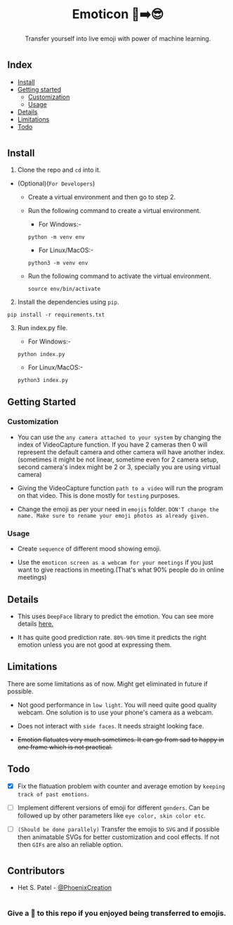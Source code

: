 <h1 align="center">Emoticon 🙎➡️😎</h1>
<p align="center">Transfer yourself into live emoji with power of machine learning.</p>

#

## Index

- [Install](#Install)
- [Getting started](#Getting-Started)
  - [Customization](#Customization)
  - [Usage](#Usage)
- [Details](#Details)
- [Limitations](#Limitations)
- [Todo](#Todo)

#

## Install

1. Clone the repo and `cd` into it.

- (Optional)(`For Developers`)

  - Create a virtual environment and then go to step 2.
  - Run the following command to create a virtual environment.

    - For Windows:-

    ```
    python -m venv env
    ```

    - For Linux/MacOS:-

    ```
    python3 -m venv env
    ```

  - Run the following command to activate the virtual environment.

    ```
    source env/bin/activate
    ```

2. Install the dependencies using `pip`.

```
pip install -r requirements.txt
```

3. Run index.py file.

   - For Windows:-

   ```
   python index.py
   ```

   - For Linux/MacOS:-

   ```
   python3 index.py
   ```

## Getting Started

### Customization

- You can use the `any camera attached to your system` by changing the index of VideoCapture function. If you have 2 cameras then 0 will represent the default camera and other camera will have another index.(sometimes it might be not linear, sometime even for 2 camera setup, second camera's index might be 2 or 3, specially you are using virtual camera)

- Giving the VideoCapture function `path to a video` will run the program on that video. This is done mostly for `testing` purposes.

- Change the emoji as per your need in `emojis` folder. `DON'T change the name. Make sure to rename your emoji photos as already given.`

### Usage

- Create `sequence` of different mood showing emoji.

- Use the `emoticon screen as a webcam for your meetings` if you just want to give reactions in meeting.(That's what 90% people do in online meetings)

## Details

- This uses `DeepFace` library to predict the emotion. You can see more details [here.](https://github.com/serengil/deepface)

- It has quite good prediction rate. `80%-90%` time it predicts the right emotion unless you are not good at expressing them.

## Limitations

There are some limitations as of now. Might get eliminated in future if possible.

- Not good performance in `low light`. You will need quite good quality webcam. One solution is to use your phone's camera as a webcam.

- Does not interact with `side faces`. It needs straight looking face.

- ~~Emotion flatuates very much sometimes. It can go from sad to happy in one frame which is not practical.~~

## Todo

- [x] Fix the flatuation problem with counter and average emotion by `keeping track of past emotions`.

- [ ] Implement different versions of emoji for different `genders`. Can be followed up by other parameters like `eye color, skin color etc`.

- [ ] `(Should be done parallely)` Transfer the emojis to `SVG` and if possible then animatable SVGs for better customization and cool effects. If not then `GIFs` are also an reliable option.

#

## Contributors

- Het S. Patel - [@PhoenixCreation](https://github.com/PhoenixCreation)

#

### Give a 🌟 to this repo if you enjoyed being transferred to emojis.

